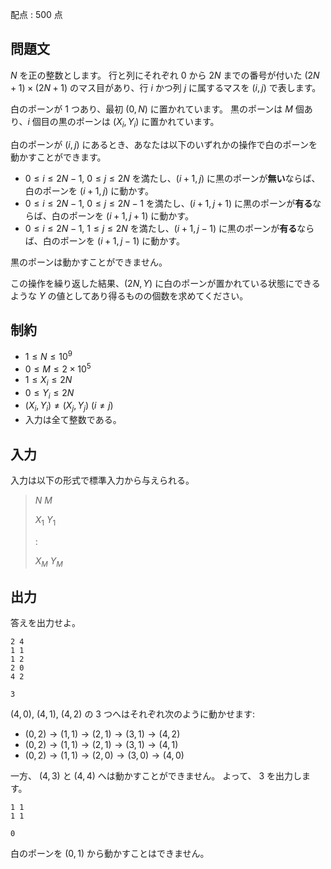 配点 : $500$ 点

## 問題文

$N$ を正の整数とします。
行と列にそれぞれ $0$ から $2N$ までの番号が付いた $(2N+1)\times (2N+1)$ のマス目があり、行 $i$ かつ列 $j$ に属するマスを $(i,j)$ で表します。

白のポーンが $1$ つあり、最初 $(0,N)$ に置かれています。
黒のポーンは $M$ 個あり、$i$ 個目の黒のポーンは $(X_i, Y_i)$ に置かれています。

白のポーンが $(i,j)$ にあるとき、あなたは以下のいずれかの操作で白のポーンを動かすことができます。

- $0\leq i\leq 2N-1$, $0 \leq j\leq 2N$ を満たし、$(i+1,j)$ に黒のポーンが**無い**ならば、白のポーンを $(i+1,j)$ に動かす。
- $0\leq i\leq 2N-1$, $0 \leq j\leq 2N-1$ を満たし、$(i+1,j+1)$ に黒のポーンが**有る**ならば、白のポーンを $(i+1,j+1)$ に動かす。
- $0\leq i\leq 2N-1$, $1 \leq j\leq 2N$ を満たし、$(i+1,j-1)$ に黒のポーンが**有る**ならば、白のポーンを $(i+1,j-1)$ に動かす。

黒のポーンは動かすことができません。

この操作を繰り返した結果、$(2N,Y)$ に白のポーンが置かれている状態にできるような $Y$ の値としてあり得るものの個数を求めてください。

## 制約

- $1 \leq N \leq 10^9$
- $0 \leq M \leq 2\times 10^5$
- $1 \leq X_i \leq 2N$
- $0 \leq Y_i \leq 2N$
- $(X_i, Y_i) \neq (X_j, Y_j)$ $(i \neq j)$
- 入力は全て整数である。

## 入力

入力は以下の形式で標準入力から与えられる。

> $N$ $M$
> 
> $X_1$ $Y_1$
> 
> $:$
> 
> $X_M$ $Y_M$

## 出力

答えを出力せよ。

```input1
2 4
1 1
1 2
2 0
4 2
```

```output1
3
```

$(4,0)$, $(4,1)$, $(4,2)$ の $3$ つへはそれぞれ次のように動かせます:

- $(0,2)\to (1,1)\to (2,1)\to (3,1)\to (4,2)$
- $(0,2)\to (1,1)\to (2,1)\to (3,1)\to (4,1)$
- $(0,2)\to (1,1)\to (2,0)\to (3,0)\to (4,0)$

一方、 $(4,3)$ と $(4,4)$ へは動かすことができません。
よって、 $3$ を出力します。

```input2
1 1
1 1
```

```output2
0
```

白のポーンを $(0,1)$ から動かすことはできません。